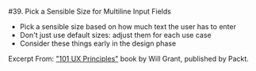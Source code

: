 #39. Pick a Sensible Size for Multiline Input Fields
-  Pick a sensible size based on how much text the user has to enter
-  Don't just use default sizes: adjust them for each use case
-  Consider these things early in the design phase

Excerpt From: ["101 UX Principles"](https://www.packtpub.com/web-development/101-ux-principles) book by Will Grant, published by Packt.

